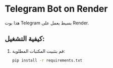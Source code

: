 # Telegram Bot on Render

هذا بوت Telegram بسيط يعمل على Render.

## كيفية التشغيل:
1. قم بتثبيت المكتبات المطلوبة:
   ```bash
   pip install -r requirements.txt